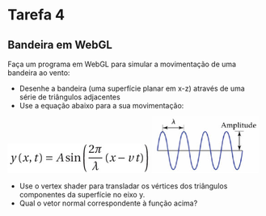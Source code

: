 # Tarefa 4
## Bandeira em WebGL

Faça um programa em WebGL para simular a movimentação de uma bandeira ao vento:

  - Desenhe a bandeira (uma superfície planar em x-z) através de uma série de triângulos adjacentes
  - Use a equação abaixo para a sua movimentação:

  ![\LARGE y\left(x,t\right)=A\sin \left( { \frac {2\pi}{\lambda} } \left( x-vt \right) \right)](equation.png)
  ![amplitude](amplitude.png)

  - Use o vertex shader para transladar os vértices dos triângulos componentes da superfície no eixo y.
  - Qual o vetor normal correspondente à função acima?
